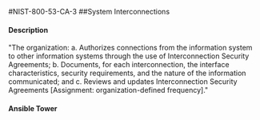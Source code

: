 #NIST-800-53-CA-3
##System Interconnections
#### Description
"The organization:
  a.  Authorizes connections from the information system to other information systems through the use of Interconnection Security Agreements;
  b.  Documents, for each interconnection, the interface characteristics, security requirements, and the nature of the information communicated; and
  c.  Reviews and updates Interconnection Security Agreements [Assignment: organization-defined frequency]."
#### Ansible Tower

